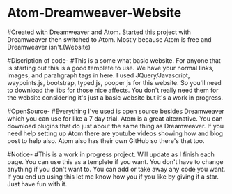# Atom-Dreamweaver-Website

#Created with Dreamweaver and Atom. Started this project with Dreamweaver then switched to Atom. Mostly because Atom is free and Dreamweaver isn't.(Website)

#Discription of code- #This is a some what basic website. For anyone that is starting out this is a good templete to use. We have your normal links, images, and parahgraph tags in here. I used JQuery/Javascript, waypoints.js, bootstrap, typed.js, pooper js for this website. So you'll need to download the libs for those nice affects. You don't really need them for the website considering it's just a basic website but it's a work in progress.

#OpenSource- #Everything I've used is open source besides Dreamweaver which you can use for like a 7 day trial. Atom is a great alternative. You can download plugins that do just about the same thing as Dreamweaver. If you need help setting up Atom there are youtube videos showing how and blog post to help also. Atom also has their own GitHub so there's that too.

#Notice- #This is a work in progress project. Will update as I finish each page. You can use this as a templete if you want. You don't have to change anything if you don't want to. You can add or take away any code you want. If you end up using this let me know how you if you like by giving it a star. Just have fun with it.
